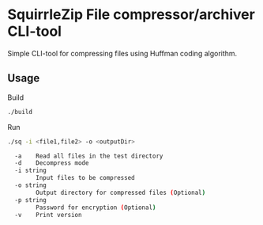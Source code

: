 # SquirrleZip File compressor/archiver CLI-tool

Simple CLI-tool for compressing files using Huffman coding algorithm.

## Usage
Build
```bash
./build
```

Run
```bash
./sq -i <file1,file2> -o <outputDir>
```

```bash
  -a    Read all files in the test directory
  -d    Decompress mode
  -i string
        Input files to be compressed
  -o string
        Output directory for compressed files (Optional)
  -p string
        Password for encryption (Optional)
  -v    Print version
```
